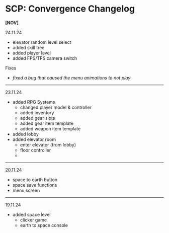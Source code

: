 # SCP: Convergence Changelog

<b>[NOV]</b>

24.11.24
- elevator random level select
- added skill tree
- added player level
- added FPS/TPS camera switch

Fixes<br>
- <i>fixed a bug that caused the menu animations to not play</i>
----------------------------------------------------------

23.11.24
- added RPG Systems
    - changed player model & controller
    - added inventory
    - added gear slots
    - added gear item template
    - added weapon item template
- added lobby
- added elevator room
    - enter elevator (from lobby)
    - floor controller
    - 
----------------------------------------------------------

20.11.24
- space to earth button
- space save functions
- menu screen

----------------------------------------------------------
 
19.11.24
- added space level
    - clicker game
    - earth to space console
